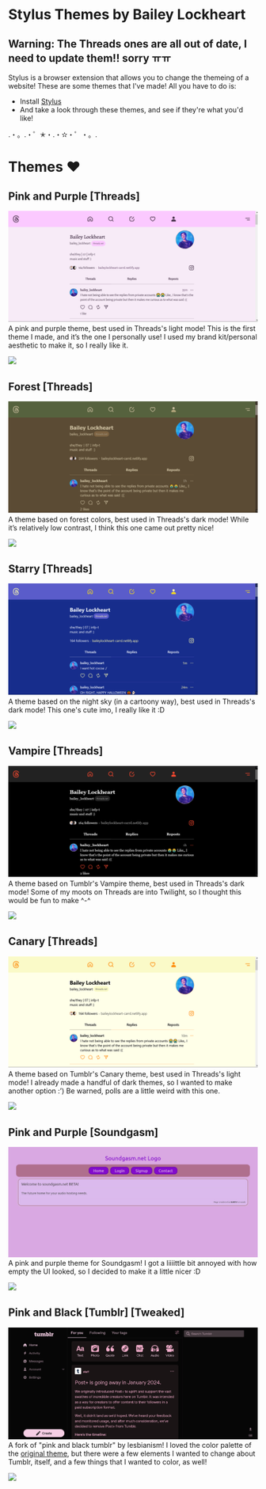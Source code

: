 # Stylus Themes by Bailey Lockheart
## Warning: The Threads ones are all out of date, I need to update them!! sorry ㅠㅠ 
Stylus is a browser extension that allows you to change the themeing of a website! These are some themes that I've made! All you have to do is:

- Install [Stylus](https://add0n.com/stylus.html)
- And take a look through these themes, and see if they're what you'd like!

.・。.・゜✭・.・✫・゜・。. 

# Themes ♥
## Pink and Purple [Threads]
![pink and purple threads theme preview image](https://raw.githubusercontent.com/baileylockheart/stylus/main/images/pink-and-purple-threads.png)
A pink and purple theme, best used in Threads's light mode! This is the first theme I made, and it’s the one I personally use! I used my brand kit/personal aesthetic to make it, so I really like it.

[![](https://img.shields.io/badge/Install_directly_with-Stylus-teal)](https://raw.githubusercontent.com/baileylockheart/stylus/main/pink-and-purple-threads.user.styl)

## Forest [Threads]
![forest threads theme preview image](https://raw.githubusercontent.com/baileylockheart/stylus/main/images/forest-threads.png)
A theme based on forest colors, best used in Threads's dark mode! While it’s relatively low contrast, I think this one came out pretty nice!

[![](https://img.shields.io/badge/Install_directly_with-Stylus-teal)](https://raw.githubusercontent.com/baileylockheart/stylus/main/forest-threads.user.styl)

## Starry [Threads]
![starry threads theme preview image](https://raw.githubusercontent.com/baileylockheart/stylus/main/images/starry-threads.png)
A theme based on the night sky (in a cartoony way), best used in Threads's dark mode! This one's cute imo, I really like it :D

[![](https://img.shields.io/badge/Install_directly_with-Stylus-teal)](https://raw.githubusercontent.com/baileylockheart/stylus/main/starry-threads.user.styl)

## Vampire [Threads]
![vampire threads theme preview image](https://raw.githubusercontent.com/baileylockheart/stylus/main/images/vampire-threads.png)
A theme based on Tumblr's Vampire theme, best used in Threads's dark mode! Some of my moots on Threads are into Twilight, so I thought this would be fun to make ^-^

[![](https://img.shields.io/badge/Install_directly_with-Stylus-teal)](https://raw.githubusercontent.com/baileylockheart/stylus/main/vampire-threads.user.styl)

## Canary [Threads]
![canary threads theme preview image](https://raw.githubusercontent.com/baileylockheart/stylus/main/images/canary-threads.png)
A theme based on Tumblr's Canary theme, best used in Threads's light mode! I already made a handful of dark themes, so I wanted to make another option :’) Be warned, polls are a little weird with this one.

[![](https://img.shields.io/badge/Install_directly_with-Stylus-teal)](https://raw.githubusercontent.com/baileylockheart/stylus/main/canary-threads.user.styl)

## Pink and Purple [Soundgasm]
![pink and purple soundgasm theme preview image](https://raw.githubusercontent.com/baileylockheart/stylus/main/images/pink-and-purple-soundgasm.png)
A pink and purple theme for Soundgasm! I got a liiiittle bit annoyed with how empty the UI looked, so I decided to make it a little nicer :D

[![](https://img.shields.io/badge/Install_directly_with-Stylus-teal)](https://raw.githubusercontent.com/baileylockheart/stylus/main/pink-and-purple-soundgasm.user.styl)

## Pink and Black [Tumblr] [Tweaked]
![pink and black tumblr tweaked theme preview image](https://raw.githubusercontent.com/baileylockheart/stylus/main/images/pink-and-black-tumblr-tweaked.png)
A fork of "pink and black tumblr" by lesbianism! I loved the color palette of the [original theme](https://userstyles.world/style/12955/pink-and-black-tumblr), but there were a few elements I wanted to change about Tumblr, itself, and a few things that I wanted to color, as well!

[![](https://img.shields.io/badge/Install_directly_with-Stylus-teal)](https://raw.githubusercontent.com/baileylockheart/stylus/main/pink-and-black-tumblr-tweaked.user.styl)

